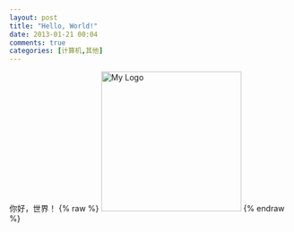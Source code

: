 ```yaml
---
layout: post
title: "Hello, World!"
date: 2013-01-21 00:04
comments: true
categories: [计算机,其他]
---
```

<!--more-->
你好，世界！
{% raw %}
<a href="https://raw.github.com/Shirui1989/blogmedia/master/Pic/施.jpg" rel="prettyPhoto" title="My logo"><img src="https://raw.github.com/Shirui1989/blogmedia/master/Pic/%E6%96%BD.jpg" width="250" height="250" alt="My Logo" /></a>
{% endraw %}
